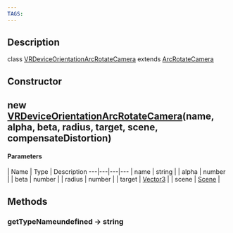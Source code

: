 ```yaml
---
TAGS:
---
```

## Description

class [VRDeviceOrientationArcRotateCamera](/classes/2.4/VRDeviceOrientationArcRotateCamera) extends [ArcRotateCamera](/classes/2.4/ArcRotateCamera)



## Constructor

## new [VRDeviceOrientationArcRotateCamera](/classes/2.4/VRDeviceOrientationArcRotateCamera)(name, alpha, beta, radius, target, scene, compensateDistortion)



#### Parameters
 | Name | Type | Description
---|---|---|---
 | name | string | 
 | alpha | number | 
 | beta | number | 
 | radius | number | 
 | target | [Vector3](/classes/2.4/Vector3) | 
 | scene | [Scene](/classes/2.4/Scene) | 
## Methods

### getTypeNameundefined &rarr; string


